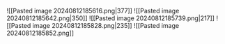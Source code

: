 ![[Pasted image 20240812185616.png|377]]
![[Pasted image 20240812185642.png|350]]
![[Pasted image 20240812185739.png|217]]
![[Pasted image 20240812185828.png|235]]
![[Pasted image 20240812185852.png]]
